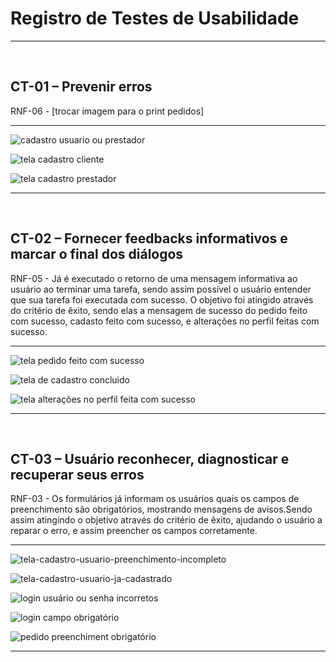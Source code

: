 # Registro de Testes de Usabilidade
<hr />
<br>

## CT-01 – Prevenir erros

RNF-06 - [trocar imagem para o print pedidos]
<br>
<hr/>

![cadastro usuario ou prestador](https://user-images.githubusercontent.com/91202959/174131902-9fa836fc-4c5e-43a1-b859-42a0bebccaa6.png)


![tela cadastro cliente](https://user-images.githubusercontent.com/91202959/174132071-cdb19379-65cc-4054-a823-df03e28eb9a1.png)

![tela cadastro prestador](https://user-images.githubusercontent.com/91202959/174132304-26214631-47b9-4c96-be87-d360543d58ea.png)


<hr />
<br>

## CT-02 – Fornecer feedbacks informativos e marcar o final dos diálogos
RNF-05 - Já é executado o retorno de uma mensagem informativa ao usuário ao terminar uma tarefa, sendo assim possível o usuário entender que sua tarefa foi executada com sucesso. O objetivo foi atingido através do critério de êxito, sendo elas a mensagem de sucesso do pedido feito com sucesso, cadasto feito com sucesso, e alterações no perfil feitas com sucesso.
<br>
<hr/>

![tela pedido feito com sucesso](https://user-images.githubusercontent.com/91202959/174139624-654e02d1-4f0b-4fa1-a213-138efb3f827e.png)


![tela de cadastro concluido](https://user-images.githubusercontent.com/91202959/174132558-18f5cadf-0d07-4f82-85ef-65fdc20ef141.png)

![tela alterações no perfil feita com sucesso](https://user-images.githubusercontent.com/91202959/174142550-8e70a031-e58d-464d-bcdd-69429b847899.png)

<hr />
<br>

## CT-03 – Usuário reconhecer, diagnosticar e recuperar seus erros
RNF-03 - Os formulários já informam os usuários quais os campos de preenchimento são obrigatórios, mostrando mensagens de avisos.Sendo assim atingindo o objetivo através do critério de êxito,  ajudando o usuário a reparar o erro, e assim preencher os campos corretamente.
<br>
<hr/>

![tela-cadastro-usuario-preenchimento-incompleto](https://user-images.githubusercontent.com/91202959/174133068-2160e21e-fb66-49dc-86de-cd35f2cdac2d.png)

![tela-cadastro-usuario-ja-cadastrado](https://user-images.githubusercontent.com/91202959/174134418-49b5327e-91e5-417f-9b1c-c075f729d96f.png)

![login usuário ou senha incorretos](https://user-images.githubusercontent.com/91202959/174145732-8ba85049-7d44-459c-9f69-217e1da41432.png)

![login campo obrigatório](https://user-images.githubusercontent.com/91202959/174145797-07240913-6683-4943-819e-92e0e0eb5b2f.png)

![pedido preenchiment obrigatório](https://user-images.githubusercontent.com/91202959/174146390-2a8ce4c3-5c1f-40c4-9ff8-ee9d9a536115.png)

<hr />
<br>
